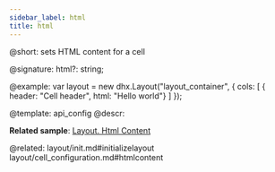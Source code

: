 ```yaml
---
sidebar_label: html
title: html
---          
```


@short: sets HTML content for a cell

@signature: html?: string;

@example: 
var layout = new dhx.Layout("layout_container", {
    cols: [
      { header: "Cell header", html: "Hello world"}
    ]
});


@template:	api_config
@descr: 

**Related sample**: [Layout. Html Content](https://snippet.dhtmlx.com/6x76kgyq)

@related: layout/init.md#initializelayout
layout/cell_configuration.md#htmlcontent